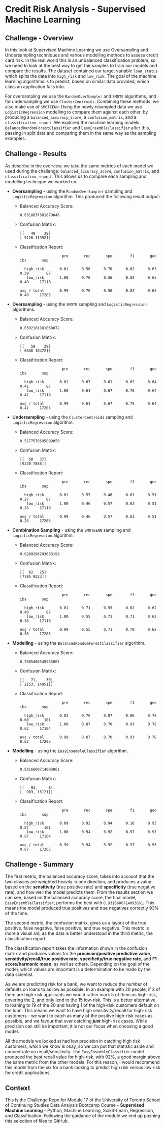 # Credit Risk Analysis - Supervised Machine Learning

## Challenge - Overview

In this look at Supervised Machine Learning we use Oversampling and Undersampling techniques and various modelling methods to assess credit card risk. In the real world this is an unbalanced classification problem, so we need to look at the best way to get fair samples to train our models and compare the results. The dataset contained our target variable `loan_status` which splits the data into `high_risk` and `low_risk`. The goal of the machine learning algorithms is to predict, based on similar data provided, which class an application falls into.

For oversampling we use the `RandomOverSampler` and `SMOTE` algorithms, and for undersampling we use `ClusterCentroids`. Combining these methods, we also make use of `SMOTEENN`. Using the newly resampled data we use `LogisticRegression` modelling to compare them against each other, by producing a `balanced_accuracy_score`, a `confusion_matrix`, and a `classification_report`. We explored the machine learning models `BalancedRandomForestClassifier` and `EasyEnsembleClassifier` after this, passing in split data and comparing them in the same way as the sampling examples.


## Challenge - Results

As describe in the overview, we take the same metrics of each model we used during the challenge: `balanced_accuracy_score`, `confusion_matrix`, and `classification_report`. This allows us to compare each sampling and modelling technique we worked on.

* **Oversampling** - using the `RandomOverSampler` sampling and `LogisticRegression` algorithm. This produced the following result output:

  - Balanced Accuracy Score:

    ```
    0.6318837601879046
    ```

  - Confusion Matrix:

    ```
    [[   49    38]
    [ 5126 11992]]
    ```

  - Classification Report:

    ```
                       pre       rec       spe        f1       geo       iba       sup

      high_risk       0.01      0.56      0.70      0.02      0.63      0.39        87
       low_risk       1.00      0.70      0.56      0.82      0.63      0.40     17118

    avg / total       0.99      0.70      0.56      0.82      0.63      0.40     17205
    ```

* **Oversampling** - using the `SMOTE` sampling and `LogisticRegression` algorithms.

  - Balanced Accuracy Score:

    ```
    0.6392101881060872
    ```

  - Confusion Matrix:

    ```
    [[   58    29]
    [ 6646 10472]]
    ```

  - Classification Report:

    ```
                       pre       rec       spe        f1       geo       iba       sup

      high_risk       0.01      0.67      0.61      0.02      0.64      0.41        87
       low_risk       1.00      0.61      0.67      0.76      0.64      0.41     17118

    avg / total       0.99      0.61      0.67      0.75      0.64      0.41     17205
    ```

* **Undersampling** - using the `ClusterCentroids` sampling and `LogisticRegression` algorithm.

  - Balanced Accuracy Score:

    ```
    0.5177570695899859
    ```

  - Confusion Matrix:

    ```
    [[  50   37]
    [9230 7888]]
    ```

  - Classification Report:

    ```
                       pre       rec       spe        f1       geo       iba       sup

      high_risk       0.01      0.57      0.46      0.01      0.51      0.27        87
       low_risk       1.00      0.46      0.57      0.63      0.51      0.26     17118

    avg / total       0.99      0.46      0.57      0.63      0.51      0.26     17205
    ```

* **Combination Sampling** - using the `SMOTEENN` sampling and `LogisticRegression` algorithm.

  - Balanced Accuracy Score:

    ```
    0.6289296203633199
    ```

  - Confusion Matrix:

    ```
    [[  62   25]
    [7785 9333]]
    ```

  - Classification Report:

    ```
                       pre       rec       spe        f1       geo       iba       sup

      high_risk       0.01      0.71      0.55      0.02      0.62      0.40        87
       low_risk       1.00      0.55      0.71      0.71      0.62      0.38     17118

    avg / total       0.99      0.55      0.71      0.70      0.62      0.38     17205
    ```

* **Modelling** - using the `BalancedRandomForestClassifier` algorithm.

  - Balanced Accuracy Score:

    ```
    0.7885466545953005
    ```

  - Confusion Matrix:

    ```
    [[   71,    30],
    [ 2153, 14951]]
    ```

  - Classification Report:

    ```
                       pre       rec       spe        f1       geo       iba       sup

      high_risk       0.03      0.70      0.87      0.06      0.78      0.60       101
       low_risk       1.00      0.87      0.70      0.93      0.78      0.62     17104

    avg / total       0.99      0.87      0.70      0.93      0.78      0.62     17205
    ```

* **Modelling** - using the `EasyEnsembleClassifier` algorithm.

  - Balanced Accuracy Score:

    ```
    0.9316600714093861
    ```

  - Confusion Matrix:

    ```
    [[   93,     8],
    [  983, 16121]]
    ```

  - Classification Report:

    ```
                       pre       rec       spe        f1       geo       iba       sup

      high_risk       0.09      0.92      0.94      0.16      0.93      0.87       101
       low_risk       1.00      0.94      0.92      0.97      0.93      0.87     17104

    avg / total       0.99      0.94      0.92      0.97      0.93      0.87     17205
    ```

## Challenge - Summary

The first metric, the balanced accuracy score, takes into account that the two classes are weighted heavily in one direction, and produces a value based on the **sensitivity** (true positive rate) and **specificity** (true negative rate), and how well the model predicts them. From the results section we can see, based on the balanced accuracy score, the final model, `EasyEnsembleClassifier`, performs the best with `0.9316600714093861`. This means the model produced true positives and true negatives correctly 93% of the time.

The second metric, the confusion matrix, gives us a layout of the true positive, false negative, false positive, and true negative. This metric is more a visual aid, as the data is better understood in the third metric, the classification report.

The classification report takes the information shown in the confusion matrix and produces values for the **precision/positive predictive value**, **sensitivity/recall/true positive rate**, **specificity/true negative rate**, and **F1 score/harmonic mean**, as well as others. Depending on the goal of the model, which values are important is a determination to be made by the data scientist.

As we are predicting risk for a bank, we want to reduce the number of defaults on loans to as low as possible. In an example with 20 people, if 2 of them are high-risk applicants we would rather mark 5 of them as high-risk, covering the 2, and only lend to the 15 low-risk. This is a better alternative to loaning to 19 of the 20 and having 1 of the high-risk customers default on the loan. This means we want to have high sensitivity/recall for high-risk customers - we want to catch as many of the positive high-risk cases as possible, and we favour that over catching ***just*** high-risk cases. While precision can still be important, it is not our focus when choosing a good model.

All the models we looked at had low precision in catching high risk customers, which we know is okay, so we can put that statistic aside and concentrate on recall/sensitivity. The `EasyEnsembleClassifier` model produced the best recall value for high-risk, with 92%, a good margin above the same metric from the other models. For this reason, I would recommend this model from the six for a bank looking to predict high risk versus low risk for credit applications.

## Context

This is the Challenge Repo for Module 17 of the University of Toronto School of Continuing Studies Data Analysis Bootcamp Course - **Supervised Machine Learning** - Python, Machine Learning, Scikit-Learn, Regression, and Classification. Following the guidance of the module we end up pushing this selection of files to GitHub.
